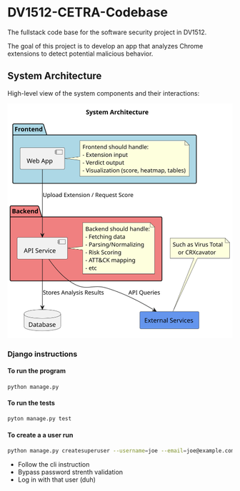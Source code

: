 # DV1512-CETRA-Codebase

The fullstack code base for the software security project in DV1512.

The goal of this project is to develop an app that analyzes Chrome extensions to detect potential malicious behavior.

## System Architecture
High-level view of the system components and their interactions:

![System Architecture](docs/diagrams/architecture.svg)


### Django instructions 

#### To run the program 
```
python manage.py 
```

#### To run the tests 
``` bash
pyton manage.py test
```

#### To create a a user run 
``` bash
python manage.py createsuperuser --username=joe --email=joe@example.com
```

- Follow the cli instruction
- Bypass password strenth validation
- Log in with that user (duh)


